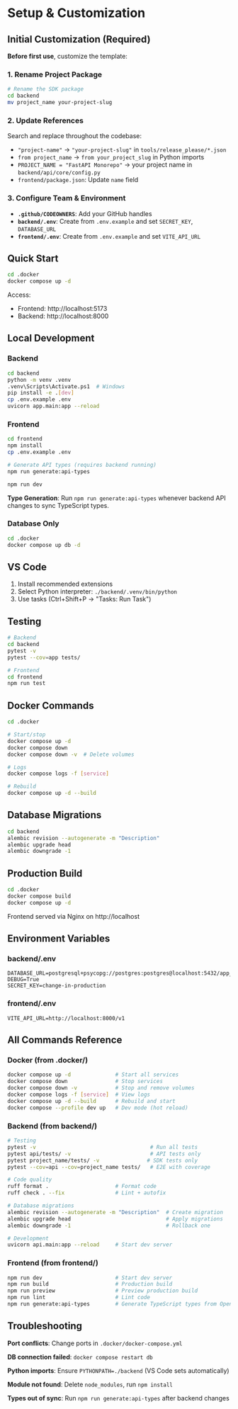 # Setup & Customization

## Initial Customization (Required)

**Before first use**, customize the template:

### 1. Rename Project Package

```bash
# Rename the SDK package
cd backend
mv project_name your-project-slug
```

### 2. Update References

Search and replace throughout the codebase:

-   `"project-name"` → `"your-project-slug"` in `tools/release_please/*.json`
-   `from project_name` → `from your_project_slug` in Python imports
-   `PROJECT_NAME = "FastAPI Monorepo"` → your project name in `backend/api/core/config.py`
-   `frontend/package.json`: Update `name` field

### 3. Configure Team & Environment

-   **`.github/CODEOWNERS`**: Add your GitHub handles
-   **`backend/.env`**: Create from `.env.example` and set `SECRET_KEY`, `DATABASE_URL`
-   **`frontend/.env`**: Create from `.env.example` and set `VITE_API_URL`

## Quick Start

```bash
cd .docker
docker compose up -d
```

Access:

-   Frontend: http://localhost:5173
-   Backend: http://localhost:8000

## Local Development

### Backend

```bash
cd backend
python -m venv .venv
.venv\Scripts\Activate.ps1  # Windows
pip install -e .[dev]
cp .env.example .env
uvicorn app.main:app --reload
```

### Frontend

```bash
cd frontend
npm install
cp .env.example .env

# Generate API types (requires backend running)
npm run generate:api-types

npm run dev
```

**Type Generation**: Run `npm run generate:api-types` whenever backend API changes to sync TypeScript types.

### Database Only

```bash
cd .docker
docker compose up db -d
```

## VS Code

1. Install recommended extensions
2. Select Python interpreter: `./backend/.venv/bin/python`
3. Use tasks (Ctrl+Shift+P → "Tasks: Run Task")

## Testing

```bash
# Backend
cd backend
pytest -v
pytest --cov=app tests/

# Frontend
cd frontend
npm run test
```

## Docker Commands

```bash
cd .docker

# Start/stop
docker compose up -d
docker compose down
docker compose down -v  # Delete volumes

# Logs
docker compose logs -f [service]

# Rebuild
docker compose up -d --build
```

## Database Migrations

```bash
cd backend
alembic revision --autogenerate -m "Description"
alembic upgrade head
alembic downgrade -1
```

## Production Build

```bash
cd .docker
docker compose build
docker compose up -d
```

Frontend served via Nginx on http://localhost

## Environment Variables

### backend/.env

```
DATABASE_URL=postgresql+psycopg://postgres:postgres@localhost:5432/app_db
DEBUG=True
SECRET_KEY=change-in-production
```

### frontend/.env

```
VITE_API_URL=http://localhost:8000/v1
```

## All Commands Reference

### Docker (from .docker/)

```bash
docker compose up -d              # Start all services
docker compose down               # Stop services
docker compose down -v            # Stop and remove volumes
docker compose logs -f [service]  # View logs
docker compose up -d --build      # Rebuild and start
docker compose --profile dev up   # Dev mode (hot reload)
```

### Backend (from backend/)

```bash
# Testing
pytest -v                                    # Run all tests
pytest api/tests/ -v                         # API tests only
pytest project_name/tests/ -v               # SDK tests only
pytest --cov=api --cov=project_name tests/   # E2E with coverage

# Code quality
ruff format .                     # Format code
ruff check . --fix                # Lint + autofix

# Database migrations
alembic revision --autogenerate -m "Description"  # Create migration
alembic upgrade head                              # Apply migrations
alembic downgrade -1                              # Rollback one

# Development
uvicorn api.main:app --reload     # Start dev server
```

### Frontend (from frontend/)

```bash
npm run dev                       # Start dev server
npm run build                     # Production build
npm run preview                   # Preview production build
npm run lint                      # Lint code
npm run generate:api-types        # Generate TypeScript types from OpenAPI
```

## Troubleshooting

**Port conflicts**: Change ports in `.docker/docker-compose.yml`

**DB connection failed**: `docker compose restart db`

**Python imports**: Ensure `PYTHONPATH=./backend` (VS Code sets automatically)

**Module not found**: Delete `node_modules`, run `npm install`

**Types out of sync**: Run `npm run generate:api-types` after backend changes
